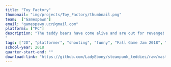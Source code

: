 ```yaml
---
title: "Toy Factory"
thumbnail: "img/projects/Toy_Factory/thumbnail.png"
team:  ["Gamespawn"]
email: "gamespawn.ucr@gmail.com"
platforms: ["PC"]
description: "The teddy bears have come alive and are out for revenge! Shoot your way through a toy factory overrun by cuddly stuffed animals equipped with AK47's!
"
tags: ["2D", "platformer", "shooting", "funny", "Fall Game Jam 2018", "completed"]
school-year: 2018
quarter-start-end: ""
download-link: "https://github.com/LadyEbony/steampunk_teddies/raw/master/Build.zip"
---
```

